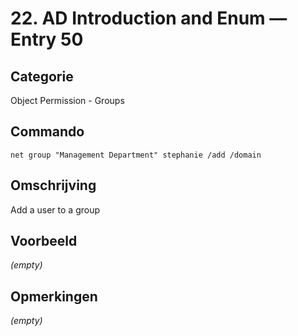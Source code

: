 # 22. AD Introduction and Enum — Entry 50

## Categorie

Object Permission - Groups

## Commando

```
net group "Management Department" stephanie /add /domain
```

## Omschrijving

Add a user to a group

## Voorbeeld

_(empty)_

## Opmerkingen

_(empty)_

